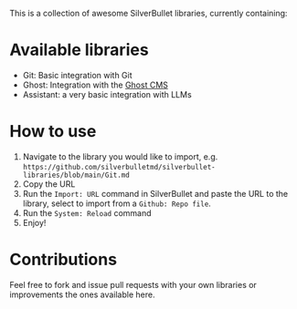 
This is a collection of awesome SilverBullet libraries, currently containing:

# Available libraries
* Git: Basic integration with Git
* Ghost: Integration with the [Ghost CMS](https://ghost.org/)
* Assistant: a very basic integration with LLMs

# How to use
1. Navigate to the library you would like to import, e.g. `https://github.com/silverbulletmd/silverbullet-libraries/blob/main/Git.md`
2. Copy the URL
3. Run the `Import: URL` command in SilverBullet and paste the URL to the library, select to import from a `Github: Repo file`.
4. Run the `System: Reload` command
5. Enjoy!

# Contributions
Feel free to fork and issue pull requests with your own libraries or improvements the ones available here.